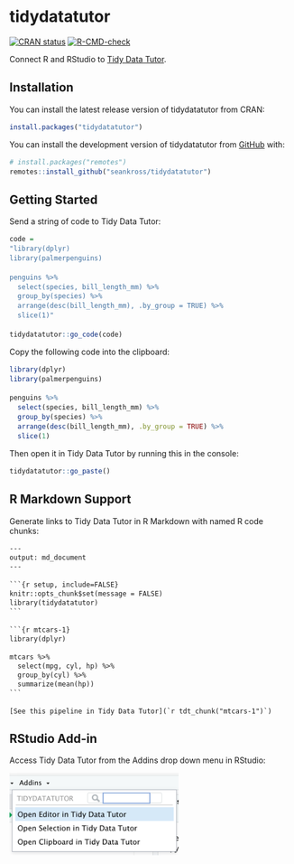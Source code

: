 
# tidydatatutor

<!-- badges: start -->
[![CRAN status](https://www.r-pkg.org/badges/version/tidydatatutor)](https://CRAN.R-project.org/package=tidydatatutor)
[![R-CMD-check](https://github.com/seankross/tidydatatutor/workflows/R-CMD-check/badge.svg)](https://github.com/seankross/tidydatatutor/actions)
<!-- badges: end -->

Connect R and RStudio to [Tidy Data Tutor](https://tidydatatutor.com).

## Installation

You can install the latest release version of tidydatatutor from CRAN:

```r
install.packages("tidydatatutor")
```

You can install the development version of tidydatatutor from [GitHub](https://github.com/) with:

``` r
# install.packages("remotes")
remotes::install_github("seankross/tidydatatutor")
```

## Getting Started

Send a string of code to Tidy Data Tutor:

```r
code = 
"library(dplyr)
library(palmerpenguins)

penguins %>%
  select(species, bill_length_mm) %>%
  group_by(species) %>%
  arrange(desc(bill_length_mm), .by_group = TRUE) %>% 
  slice(1)"
  
tidydatatutor::go_code(code)
```

Copy the following code into the clipboard:

```r
library(dplyr)
library(palmerpenguins)

penguins %>%
  select(species, bill_length_mm) %>%
  group_by(species) %>%
  arrange(desc(bill_length_mm), .by_group = TRUE) %>% 
  slice(1)
```

Then open it in Tidy Data Tutor by running this in the console:

```r
tidydatatutor::go_paste()
```

## R Markdown Support

Generate links to Tidy Data Tutor in R Markdown with named R code chunks:

    ---
    output: md_document
    ---

    ```{r setup, include=FALSE}
    knitr::opts_chunk$set(message = FALSE)
    library(tidydatatutor)
    ```

    ```{r mtcars-1}
    library(dplyr)

    mtcars %>% 
      select(mpg, cyl, hp) %>% 
      group_by(cyl) %>% 
      summarize(mean(hp))
    ```

    [See this pipeline in Tidy Data Tutor](`r tdt_chunk("mtcars-1")`)

## RStudio Add-in

Access Tidy Data Tutor from the Addins drop down menu in RStudio:

<p align="left"><img src="man/figures/addin.png" width="300px"></p>
